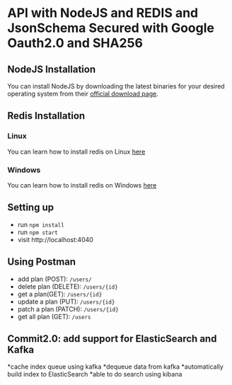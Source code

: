 # API with NodeJS and REDIS and JsonSchema Secured with Google Oauth2.0 and SHA256
## NodeJS Installation
You can install NodeJS by downloading the latest binaries for your desired operating system from their [official download page](https://nodejs.org/en/download/current/).

## Redis Installation

### Linux

You can learn how to install redis on Linux [here](https://community.pivotal.io/s/article/How-to-install-and-use-Redis-on-Linux)

### Windows

You can learn how to install redis on Windows [here](https://redislabs.com/ebook/appendix-a/a-3-installing-on-windows/a-3-2-installing-redis-on-window/)

## Setting up

* run `npm install`
* run `npm start`
* visit http://localhost:4040


## Using Postman
* add plan (POST): `/users/`
* delete plan (DELETE): `/users/{id}`
* get a plan(GET): `/users/{id}`
* update a plan (PUT): `/users/{id}`
* patch a plan (PATCH): `/users/{id}`
* get all plan (GET): `/users`

## Commit2.0: add support for ElasticSearch and Kafka
*cache index queue using kafka
*dequeue data from kafka
*automatically build index to ElasticSearch
*able to do search using kibana
